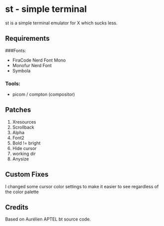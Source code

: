 # st - simple terminal

st is a simple terminal emulator for X which sucks less.

## Requirements

###Fonts:

* FiraCode Nerd Font Mono
* Monofur Nerd Font
* Symbola

### Tools:

* picom / compton (compositor)

## Patches

1. Xresources
0. Scrollback
0. Alpha
0. Font2
0. Bold != bright
0. Hide cursor
0. working dir
0. Anysize

## Custom Fixes

I changed some cursor color settings to make it easier to see regardless of the
color palette

## Credits

Based on Aurélien APTEL <aurelien dot aptel at gmail dot com> bt source code.

